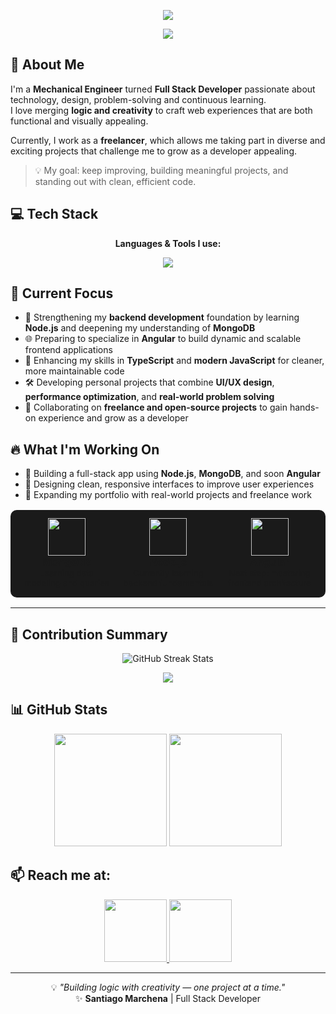 <p align="center">
  <img src="https://capsule-render.vercel.app/api?type=waving&color=gradient&height=180&section=header&text=Santiago%20Marchena%20👨‍💻&fontSize=40&fontAlignY=35&desc=Mechanical%20Engineer%20|%20Full%20Stack%20Developer%20|%20Frontend%20Enthusiast&descAlignY=55&descAlign=50" />
</p>

<p align="center">
  <img src="https://readme-typing-svg.herokuapp.com?font=Fira+Code&pause=1000&color=F5E427&center=true&vCenter=true&width=700&lines=Hi,+I'm+Santiago+Marchena👋" />
</p>


## 🧠 About Me
I'm a **Mechanical Engineer** turned **Full Stack Developer** passionate about technology, design, problem-solving and continuous learning.  
I love merging **logic and creativity** to craft web experiences that are both functional and visually appealing.  

Currently, I work as a **freelancer**, which allows me taking part in diverse and exciting projects that challenge me to grow as a developer appealing.  

> 💡 My goal: keep improving, building meaningful projects, and standing out with clean, efficient code.

<!-- 
  Santiago Marchena | Full-Stack Developer | Node.js, Angular, TypeScript, MongoDB
  Portfolio | Freelance Developer | UI/UX Optimization | Web Performance
-->

## 💻 Tech Stack
<p align="center"><b>Languages & Tools I use:</b></p>
<p align="center">
  <a href="https://skillicons.dev">
    <img src="https://skillicons.dev/icons?i=js,angular,react,nodejs,mongodb,html,css,bootstrap,py,git,github,figma,vscode" />
  </a>
</p>

## 🚀 Current Focus
- 🌱 Strengthening my **backend development** foundation by learning **Node.js** and deepening my understanding of **MongoDB**
- 🌐 Preparing to specialize in **Angular** to build dynamic and scalable frontend applications
- 🧩 Enhancing my skills in **TypeScript** and **modern JavaScript** for cleaner, more maintainable code
- 🛠 Developing personal projects that combine **UI/UX design**, **performance optimization**, and **real-world problem solving**
- 🤝 Collaborating on **freelance and open-source projects** to gain hands-on experience and grow as a developer

## 🔥 What I'm Working On
- 🚀 Building a full-stack app using **Node.js**, **MongoDB**, and soon **Angular**
- 🎨 Designing clean, responsive interfaces to improve user experiences
- 🧠 Expanding my portfolio with real-world projects and freelance work

<div align="center">

<table style="background-color:#1a1a1a;border-radius:10px;padding:10px;">
<tr>
  <td align="center" width="250">
  <img src="https://skillicons.dev/icons?i=mongodb" width="60"/><br>
  <b>MongoDB</b><br>
  <sub>Learning data modeling and queries</sub>
</td>
<td align="center" width="250">
  <img src="https://skillicons.dev/icons?i=nodejs" width="60"/><br>
  <b>Node.js</b><br>
  <sub>Currently learning backend fundamentals</sub>
</td>
<td align="center" width="250">
  <img src="https://skillicons.dev/icons?i=angular" width="60"/><br>
  <b>Angular</b><br>
  <sub>Next step: mastering frontend architecture</sub>
</td>
</tr>
</table>

</div>

---

## 🧮 Contribution Summary
<p align="center">
  <img src="https://streak-stats.demolab.com/?user=smarchena&theme=transparent&background=0D1117&ring=9370DB&fire=FFD700&currStreakLabel=32CD32&sideLabels=32CD32&sideNums=FFD700&currStreakNum=FFD700&hide_border=false" alt="GitHub Streak Stats"/>
</p>
<p align="center">
  <img src="https://github-profile-summary-cards.vercel.app/api/cards/profile-details?username=smarchena&theme=radical" />
</p>

## 📊 GitHub Stats
<div align="center">  
  <img src="https://github-readme-stats.vercel.app/api?username=smarchena&show_icons=true&theme=transparent&bg_color=0D1117&title_color=32CD32&text_color=FFFFFF&icon_color=FFD700&border_color=9370DB&ring_color=9370DB&hide_border=false" height="180"/>
  <img src="https://github-readme-stats.vercel.app/api/top-langs/?username=smarchena&layout=compact&theme=transparent&bg_color=0D1117&title_color=32CD32&text_color=FFFFFF&icon_color=FFD700&border_color=9370DB&hide_border=false" height="180"/>
</div>


## 📫 Reach me at:
<p align="center">
  <a href="https://www.linkedin.com/in/santiagomarchena" target="_blank">
    <img src="https://img.shields.io/badge/LinkedIn-0A66C2?style=for-the-badge&logo=linkedin&logoColor=white" width="100" style="transition: transform 0.3s;"/>
  </a>
  
  <a href="https://mail.google.com/mail/?view=cm&fs=1&to=smarchenab@gmail.com" target="_blank">
    <img src="https://img.shields.io/badge/Email-D14836?style=for-the-badge&logo=gmail&logoColor=white" width="100" style="transition: transform 0.3s;"/>
  </a>
</p>

---
<p align="center">
  💡 <i>"Building logic with creativity — one project at a time."</i>  
  <br>✨ <b>Santiago Marchena</b> | Full Stack Developer
</p>




